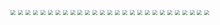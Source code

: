 <img src="/aa/ia_200000003.gif" style="zoom:50%;" />
<img src="/aa/ia_200000003.gif" style="zoom:50%;" />
<img src="/aa/ia_200000003.gif" style="zoom:50%;" />
<img src="/aa/ia_200000003.gif" style="zoom:50%;" />
<img src="/aa/ia_200000003.gif" style="zoom:50%;" />
<img src="/aa/ia_200000003.gif" style="zoom:50%;" />
<img src="/aa/ia_200000003.gif" style="zoom:50%;" />
<img src="/aa/ia_200000003.gif" style="zoom:50%;" />
<img src="/aa/ia_200000003.gif" style="zoom:50%;" />
<img src="/aa/ia_200000003.gif" style="zoom:50%;" />
<img src="/aa/ia_200000003.gif" style="zoom:50%;" />
<img src="/aa/ia_200000003.gif" style="zoom:50%;" />
<img src="/aa/ia_200000003.gif" style="zoom:50%;" />
<img src="/aa/ia_200000003.gif" style="zoom:50%;" />
<img src="/aa/ia_200000003.gif" style="zoom:50%;" />
<img src="/aa/ia_200000003.gif" style="zoom:50%;" />
<img src="/aa/ia_200000003.gif" style="zoom:50%;" />
<img src="/aa/ia_200000003.gif" style="zoom:50%;" />
<img src="/aa/ia_200000003.gif" style="zoom:50%;" />
<img src="/aa/ia_200000003.gif" style="zoom:50%;" />
<img src="/aa/ia_200000003.gif" style="zoom:50%;" />
<img src="/aa/ia_200000003.gif" style="zoom:50%;" />
<img src="/aa/ia_200000003.gif" style="zoom:50%;" />
<img src="/aa/ia_200000003.gif" style="zoom:50%;" />
<img src="/aa/ia_200000003.gif" style="zoom:50%;" />
<img src="/aa/ia_200000003.gif" style="zoom:50%;" />
<img src="/aa/ia_200000003.gif" style="zoom:50%;" />
